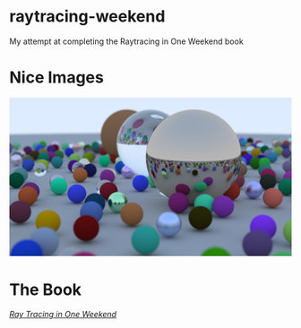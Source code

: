 # raytracing-weekend
My attempt at completing the Raytracing in One Weekend book

# Nice Images
<img src="https://raw.githubusercontent.com/TonchoZhelev/raytracing-weekend/main/niceimages/image.png">


# The Book
[_Ray Tracing in One Weekend_](https://raytracing.github.io/books/RayTracingInOneWeekend.html)
